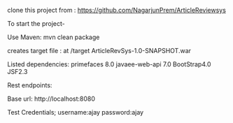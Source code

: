 clone this project from : https://github.com/NagarjunPrem/ArticleReviewsys


To start the project-

Use Maven: mvn clean package

creates target file : at /target ArticleRevSys-1.0-SNAPSHOT.war

Listed dependencies: primefaces 8.0 javaee-web-api 7.0 BootStrap4.0 JSF2.3

Rest endpoints:

Base url: http://localhost:8080


Test Credentials; username:ajay password:ajay